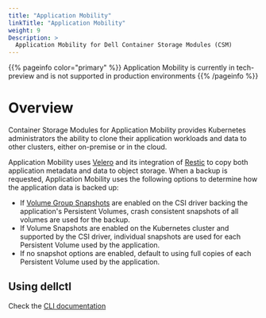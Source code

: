 ```yaml
---
title: "Application Mobility"
linkTitle: "Application Mobility"
weight: 9
Description: >
  Application Mobility for Dell Container Storage Modules (CSM)
---
```


{{% pageinfo color="primary" %}}
Application Mobility is currently in tech-preview and is not supported in production environments
{{% /pageinfo %}}

# Overview
Container Storage Modules for Application Mobility provides Kubernetes administrators the ability to clone their application workloads and data to other clusters, either on-premise or in the cloud.

Application Mobility uses [Velero](https://velero.io) and its integration of [Restic](https://restic.net) to copy both application metadata and data to object storage. When a backup is requested, Application Mobility uses the following options to determine how the application data is backed up:
- If [Volume Group Snapshots](../snapshots/volume-group-snapshots/) are enabled on the CSI driver backing the application's Persistent Volumes, crash consistent snapshots of all volumes are used for the backup.
- If Volume Snapshots are enabled on the Kubernetes cluster and supported by the CSI driver, individual snapshots are used for each Persistent Volume used by the application.
- If no snapshot options are enabled, default to using full copies of each Persistent Volume used by the application.


## Using dellctl

Check the [CLI documentation](../cli/)